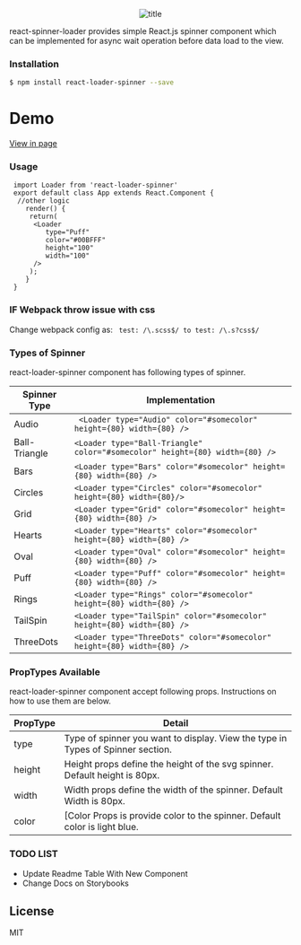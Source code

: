 <p align="center">
  <img src="https://user-images.githubusercontent.com/33191954/33469873-6f57e560-d68d-11e7-8036-f2cb63175cc7.png" alt="title"/>
</p>


 react-spinner-loader provides simple React.js spinner component which can be implemented for async wait operation before data load to the view. 

### Installation

```sh
$ npm install react-loader-spinner --save
```
#  Demo
[View in page]




### Usage
```
 import Loader from 'react-loader-spinner'
 export default class App extends React.Component {
  //other logic
    render() {
	 return(
	  <Loader 
	     type="Puff"
	     color="#00BFFF"
	     height="100"	
	     width="100"
	  />   
	 );
    }
 }
```

### IF Webpack throw issue with css 
Change webpack config as:
```  test: /\.scss$/ to test: /\.s?css$/ ```

### Types of Spinner
react-loader-spinner component has following types of spinner.

| Spinner Type | Implementation |
| ------ | ------ |
| Audio|``` <Loader type="Audio" color="#somecolor" height={80} width={80} />``` |
| Ball-Triangle | ``` <Loader type="Ball-Triangle" color="#somecolor" height={80} width={80} /> ```|
| Bars | ```<Loader type="Bars" color="#somecolor" height={80} width={80} />``` |
| Circles | ```<Loader type="Circles" color="#somecolor" height={80} width={80}/>``` |
| Grid|```<Loader type="Grid" color="#somecolor" height={80} width={80} />``` |
|Hearts|```<Loader type="Hearts" color="#somecolor" height={80} width={80} />```|
|Oval|```<Loader type="Oval" color="#somecolor" height={80} width={80} />```|
|Puff|```<Loader type="Puff" color="#somecolor" height={80} width={80} />```|
|Rings|```<Loader type="Rings" color="#somecolor" height={80} width={80} />```|
|TailSpin|```<Loader type="TailSpin" color="#somecolor" height={80} width={80} />```|
|ThreeDots|```<Loader type="ThreeDots" color="#somecolor" height={80} width={80} />```|

### PropTypes Available
react-loader-spinner component accept following props. Instructions on how to use them are below.


| PropType | Detail |
| ------ | ------ |
| type | Type of spinner you want to display. View the type in Types of Spinner section. |
| height | Height props define the height of the svg spinner. Default height is 80px.|
| width | Width props define the width of the spinner. Default Width is 80px. |
| color | [Color Props is provide color to the spinner. Default color is light blue. |

### TODO LIST
* Update Readme Table With New Component
* Change Docs on Storybooks


License
----

MIT



   [svg-loader]: <https://github.com/SamHerbert/SVG-Loaders>
   [here]: <http://samherbert.net/svg-loaders>
   [View in page]: https://mhnpd.github.io/react-loader-spinner/
   
